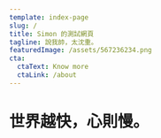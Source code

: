 ```yaml
---
template: index-page
slug: /
title: Simon 的測試網頁
tagline: 說我帥，太沈重。
featuredImage: /assets/567236234.png
cta:
  ctaText: Know more
  ctaLink: /about
---
```

# 世界越快，心則慢。